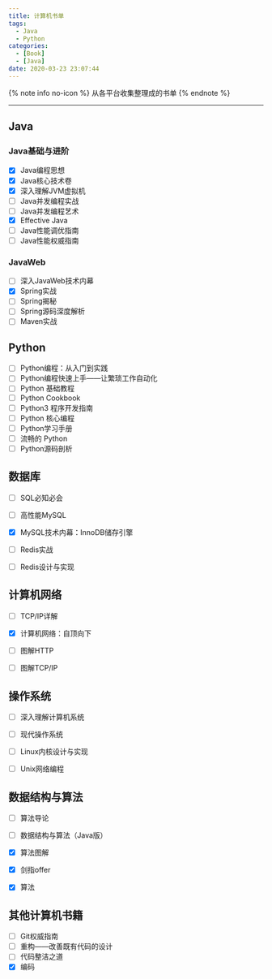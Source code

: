 ```yaml
---
title: 计算机书单
tags:
  - Java
  - Python
categories:
  - [Book]
  - [Java]
date: 2020-03-23 23:07:44
---
```


{% note info no-icon %}
从各平台收集整理成的书单
{% endnote %}

<!-- more -->

---

## Java

### Java基础与进阶

- [x] Java编程思想
- [x] Java核心技术卷
- [x] 深入理解JVM虚拟机
- [ ] Java并发编程实战
- [ ] Java并发编程艺术
- [x] Effective Java
- [ ] Java性能调优指南
- [ ] Java性能权威指南

### JavaWeb

- [ ] 深入JavaWeb技术内幕
- [x] Spring实战
- [ ] Spring揭秘
- [ ] Spring源码深度解析
- [ ] Maven实战

## Python

- [ ] Python编程：从入门到实践
- [ ] Python编程快速上手——让繁琐工作自动化
- [ ] Python 基础教程
- [ ] Python Cookbook
- [ ] Python3 程序开发指南
- [ ] Python 核心编程
- [ ] Python学习手册
- [ ] 流畅的 Python
- [ ] Python源码剖析

## 数据库

- [ ] SQL必知必会
- [ ] 高性能MySQL
- [x] MySQL技术内幕：InnoDB储存引擎
- [ ] Redis实战
- [ ] Redis设计与实现



## 计算机网络

- [ ] TCP/IP详解
- [x] 计算机网络：自顶向下
- [ ] 图解HTTP
- [ ] 图解TCP/IP



## 操作系统

- [ ] 深入理解计算机系统
- [ ] 现代操作系统
- [ ] Linux内核设计与实现
- [ ] Unix网络编程



## 数据结构与算法

- [ ] 算法导论
- [ ] 数据结构与算法（Java版）
- [x] 算法图解
- [x] 剑指offer
- [x] 算法



## 其他计算机书籍

- [ ] Git权威指南
- [ ] 重构——改善既有代码的设计
- [ ] 代码整洁之道
- [x] 编码